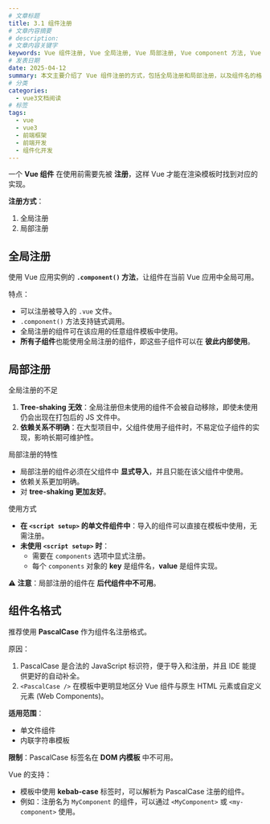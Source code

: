 ```yaml
---
# 文章标题
title: 3.1 组件注册
# 文章内容摘要
# description:
# 文章内容关键字
keywords: Vue 组件注册, Vue 全局注册, Vue 局部注册, Vue component 方法, Vue script setup, Vue components 选项, Vue 组件命名规范, PascalCase 组件名, Vue tree-shaking, Vue 组件依赖管理
# 发表日期
date: 2025-04-12
summary: 本文主要介绍了 Vue 组件注册的方式，包括全局注册和局部注册，以及组件名的格式要求。
# 分类
categories:
  - vue3文档阅读
# 标签
tags:
  - vue
  - vue3
  - 前端框架
  - 前端开发
  - 组件化开发
---
```


一个 **Vue 组件** 在使用前需要先被 **注册**，这样 Vue 才能在渲染模板时找到对应的实现。

**注册方式**：

1. 全局注册
2. 局部注册

## 全局注册

使用 Vue 应用实例的 **`.component()` 方法**，让组件在当前 Vue 应用中全局可用。

特点：

- 可以注册被导入的 `.vue` 文件。
- `.component()` 方法支持链式调用。
- 全局注册的组件可在该应用的任意组件模板中使用。
- **所有子组件**也能使用全局注册的组件，即这些子组件可以在 **彼此内部使用**。

## 局部注册

全局注册的不足

1. **Tree-shaking 无效**：全局注册但未使用的组件不会被自动移除，即使未使用仍会出现在打包后的 JS 文件中。
2. **依赖关系不明确**：在大型项目中，父组件使用子组件时，不易定位子组件的实现，影响长期可维护性。

局部注册的特性

- 局部注册的组件必须在父组件中 **显式导入**，并且只能在该父组件中使用。
- 依赖关系更加明确。
- 对 **tree-shaking 更加友好**。

使用方式

- **在 `<script setup>` 的单文件组件中**：导入的组件可以直接在模板中使用，无需注册。
- **未使用 `<script setup>` 时**：
  - 需要在 `components` 选项中显式注册。
  - 每个 `components` 对象的 **key** 是组件名，**value** 是组件实现。

⚠️ **注意**：局部注册的组件在 **后代组件中不可用**。

## 组件名格式

推荐使用 **PascalCase** 作为组件名注册格式。

原因：

1. PascalCase 是合法的 JavaScript 标识符，便于导入和注册，并且 IDE 能提供更好的自动补全。
2. `<PascalCase />` 在模板中更明显地区分 Vue 组件与原生 HTML 元素或自定义元素 (Web Components)。

**适用范围**：

- 单文件组件
- 内联字符串模板

**限制**：PascalCase 标签名在 **DOM 内模板** 中不可用。

Vue 的支持：

- 模板中使用 **kebab-case** 标签时，可以解析为 PascalCase 注册的组件。
- 例如：注册名为 `MyComponent` 的组件，可以通过 `<MyComponent>` 或 `<my-component>` 使用。
